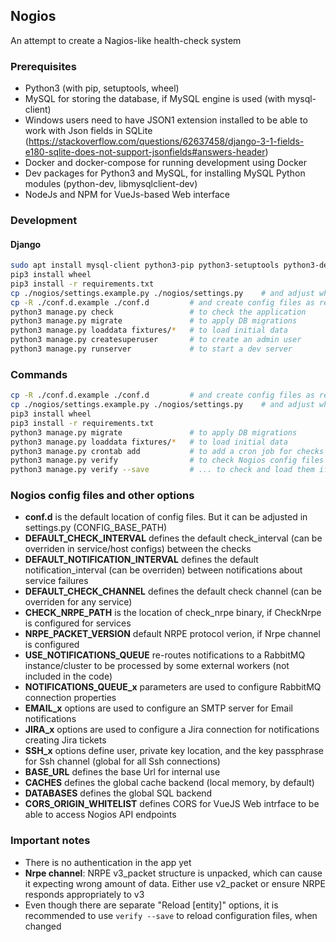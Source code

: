 
## Nogios

An attempt to create a Nagios-like health-check system

### Prerequisites

* Python3 (with pip, setuptools, wheel)
* MySQL for storing the database, if MySQL engine is used (with mysql-client)
* Windows users need to have JSON1 extension installed to be able to work with Json fields in SQLite (https://stackoverflow.com/questions/62637458/django-3-1-fields-e180-sqlite-does-not-support-jsonfields#answers-header)
* Docker and docker-compose for running development using Docker
* Dev packages for Python3 and MySQL, for installing MySQL Python modules (python-dev, libmysqlclient-dev)
* NodeJs and NPM for VueJs-based Web interface

### Development

#### Django

```bash
sudo apt install mysql-client python3-pip python3-setuptools python3-dev libmysqlclient-dev
pip3 install wheel
pip3 install -r requirements.txt
cp ./nogios/settings.example.py ./nogios/settings.py    # and adjust what needed to be adjusted
cp -R ./conf.d.example ./conf.d         # and create config files as required
python3 manage.py check                 # to check the application
python3 manage.py migrate               # to apply DB migrations
python3 manage.py loaddata fixtures/*   # to load initial data
python3 manage.py createsuperuser       # to create an admin user
python3 manage.py runserver             # to start a dev server
```

### Commands

```bash
cp -R ./conf.d.example ./conf.d         # and create config files as required
cp ./nogios/settings.example.py ./nogios/settings.py    # and adjust what needed to be adjusted
pip3 install wheel
pip3 install -r requirements.txt
python3 manage.py migrate               # to apply DB migrations
python3 manage.py loaddata fixtures/*   # to load initial data
python3 manage.py crontab add           # to add a cron job for checks
python3 manage.py verify                # to check Nogios config files
python3 manage.py verify --save         # ... to check and load them if there weren no errors
```

### Nogios config files and other options

* **conf.d** is the default location of config files. But it can be adjusted in settings.py (CONFIG_BASE_PATH)
* **DEFAULT_CHECK_INTERVAL** defines the default check_interval (can be overriden in service/host configs) between the checks
* **DEFAULT_NOTIFICATION_INTERVAL** defines  the default notification_interval (can be overriden) between notifications about service failures
* **DEFAULT_CHECK_CHANNEL** defines the default check channel (can be overriden for any service)
* **CHECK_NRPE_PATH** is the location of check_nrpe binary, if CheckNrpe is configured for services
* **NRPE_PACKET_VERSION** default NRPE protocol verion, if Nrpe channel is configured
* **USE_NOTIFICATIONS_QUEUE** re-routes notifications to a RabbitMQ instance/cluster to be processed by some external workers (not included in the code)
* **NOTIFICATIONS_QUEUE_x** parameters are used to configure RabbitMQ connection properties
* **EMAIL_x** options are used to configure an SMTP server for Email notifications
* **JIRA_x** options are used to configure a Jira connection for notifications creating Jira tickets
* **SSH_x** options define user, private key location, and the key passphrase for Ssh channel (global for all Ssh connections)
* **BASE_URL** defines the base Url for internal use
* **CACHES** defines the global cache backend (local memory, by default)
* **DATABASES** defines the global SQL backend
* **CORS_ORIGIN_WHITELIST** defines CORS for VueJS Web intrface to be able to access Nogios API endpoints

### Important notes

* There is no authentication in the app yet
* **Nrpe channel**: NRPE v3_packet structure is unpacked, which can cause it expecting wrong amount of data. Either use v2_packet or ensure NRPE responds appropriately to v3
* Even though there are separate "Reload [entity]" options, it is recommended to use `verify --save` to reload configuration files, when changed
